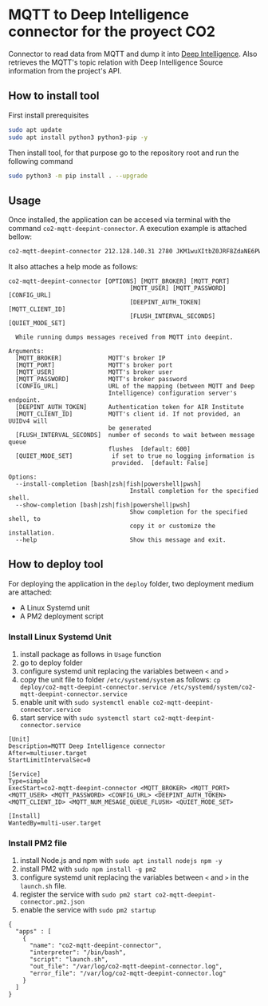 # MQTT to Deep Intelligence connector for the proyect CO2

Connector to read data from MQTT and dump it into [Deep Intelligence](https://deepint.net/). Also retrieves the MQTT's topic relation with Deep Intelligence Source information from the project's API.

## How to install tool

First install prerequisites
```bash
sudo apt update
sudo apt install python3 python3-pip -y
```
Then install tool, for that purpose go to the repository root and run the following command

```bash
sudo python3 -m pip install . --upgrade
```

## Usage

Once installed, the application can be accesed via terminal with the command `co2-mqtt-deepint-connector`. A execution example is attached bellow:
```bash
co2-mqtt-deepint-connector 212.128.140.31 2780 JKM1wuXItbZ0JRF8ZdaNE6PW9iGmND2_Kyq2KVnG1MIPch_czSLXC1N24GLWjAZszI4eQrQuxRvdUxsNtF0KLw example-id 1 False
```

It also attaches a help mode as follows:
```
co2-mqtt-deepint-connector [OPTIONS] [MQTT_BROKER] [MQTT_PORT]
                                  [MQTT_USER] [MQTT_PASSWORD] [CONFIG_URL]
                                  [DEEPINT_AUTH_TOKEN] [MQTT_CLIENT_ID]
                                  [FLUSH_INTERVAL_SECONDS] [QUIET_MODE_SET]

  While running dumps messages received from MQTT into deepint.

Arguments:
  [MQTT_BROKER]             MQTT's broker IP
  [MQTT_PORT]               MQTT's broker port
  [MQTT_USER]               MQTT's broker user
  [MQTT_PASSWORD]           MQTT's broker password
  [CONFIG_URL]              URL of the mapping (between MQTT and Deep
                            Intelligence) configuration server's endpoint.
  [DEEPINT_AUTH_TOKEN]      Authentication token for AIR Institute
  [MQTT_CLIENT_ID]          MQTT's client id. If not provided, an UUIDv4 will
                            be generated
  [FLUSH_INTERVAL_SECONDS]  number of seconds to wait between message queue
                            flushes  [default: 600]
  [QUIET_MODE_SET]           if set to true no logging information is
                             provided.  [default: False]

Options:
  --install-completion [bash|zsh|fish|powershell|pwsh]
                                  Install completion for the specified shell.
  --show-completion [bash|zsh|fish|powershell|pwsh]
                                  Show completion for the specified shell, to
                                  copy it or customize the installation.
  --help                          Show this message and exit.
  ```

## How to deploy tool

For deploying the application in the `deploy` folder, two deployment medium are attached:
- A Linux Systemd unit
- A PM2 deployment script

### Install Linux Systemd Unit

1. install package as follows in `Usage` function
2. go to deploy folder
3. configure systemd unit replacing the variables between `<` and `>`
4. copy the unit file to folder `/etc/systemd/system` as follows: `cp deploy/co2-mqtt-deepint-connector.service /etc/systemd/system/co2-mqtt-deepint-connector.service`
5. enable unit with `sudo systemctl enable co2-mqtt-deepint-connector.service`
6. start service with `sudo systemctl start co2-mqtt-deepint-connector.service`

```
[Unit] 
Description=MQTT Deep Intelligence connector
After=multiuser.target
StartLimitIntervalSec=0 
 
[Service] 
Type=simple
ExecStart=co2-mqtt-deepint-connector <MQTT_BROKER> <MQTT_PORT> <MQTT_USER> <MQTT_PASSWORD> <CONFIG_URL> <DEEPINT_AUTH_TOKEN> <MQTT_CLIENT_ID> <MQTT_NUM_MESAGE_QUEUE_FLUSH> <QUIET_MODE_SET> 
 
[Install] 
WantedBy=multi-user.target
```

### Install PM2 file

1. install Node.js and npm with `sudo apt install nodejs npm -y`
2. install PM2 with `sudo npm install -g pm2`
3. configure systemd unit replacing the variables between `<` and `>` in the `launch.sh` file.
4. register the service with `sudo pm2 start co2-mqtt-deepint-connector.pm2.json`
5. enable the service with `sudo pm2 startup`

```
{
  "apps" : [
    {
      "name": "co2-mqtt-deepint-connector",
      "interpreter": "/bin/bash",
      "script": "launch.sh",
      "out_file": "/var/log/co2-mqtt-deepint-connector.log",
      "error_file": "/var/log/co2-mqtt-deepint-connector.log"
    }
  ]
}

```
